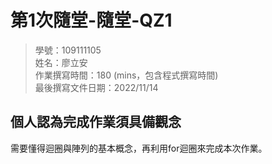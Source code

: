 ﻿# 第1次隨堂-隨堂-QZ1
>
>學號：109111105 
><br />
>姓名：廖立安 
><br />
>作業撰寫時間：180 (mins，包含程式撰寫時間)
><br />
>最後撰寫文件日期：2022/11/14
>


## 個人認為完成作業須具備觀念

需要懂得迴圈與陣列的基本概念，再利用for迴圈來完成本次作業。

